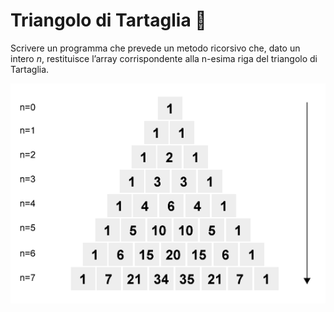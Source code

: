 # Triangolo di Tartaglia 🛵

Scrivere un programma che prevede un metodo ricorsivo che, dato un intero _n_, restituisce l’array corrispondente alla n-esima riga del triangolo di Tartaglia.

![Tartaglia](img/tartaglia_triangle.png)